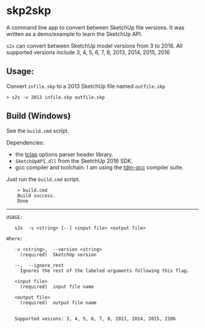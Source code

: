# skp2skp

A command line app to convert between SketchUp file versions.  It was written
as a demo/example to learn the SketchUp API.

`s2s` can convert between SketchUp model versions from 3 to 2016.  All
supported versions include 3, 4, 5, 6, 7, 8, 2013, 2014, 2015, 2016

## Usage:

Convert `infile.skp` to a 2013 SketchUp file named `outfile.skp`

    > s2s -v 2013 infile.skp outfile.skp

## Build (Windows)

See the `build.cmd` script.

Dependencies:
*  the [tclap](http://tclap.sourceforge.net/) options parser header library.
* `SketchUpAPI.dll` from the SketchUp 2016 SDK.
* gcc compiler and toolchain. 
  I am using the [tdm-gcc](http://tdm-gcc.tdragon.net/) compiler suite.


Just run the `build.cmd` script.
```
    > build.cmd
    Build success.
    Done
```
----

```
USAGE:

   s2s  -v <string> [--] <input file> <output file>

Where:

   -v <string>,  --version <string>
     (required)  SketchUp version

   --,  --ignore_rest
     Ignores the rest of the labeled arguments following this flag.

   <input file>
     (required)  input file name

   <output file>
     (required)  output file name


   Supported vesions: 3, 4, 5, 6, 7, 8, 2013, 2014, 2015, 2106

```
